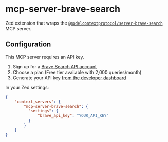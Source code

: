 # mcp-server-brave-search

Zed extension that wraps the [`@modelcontextprotocol/server-brave-search`](https://www.npmjs.com/package/@modelcontextprotocol/server-brave-search) MCP server.

## Configuration

This MCP server requires an API key.

1. Sign up for a [Brave Search API account](https://brave.com/search/api/)
2. Choose a plan (Free tier available with 2,000 queries/month)
3. Generate your API key [from the developer dashboard](https://api.search.brave.com/app/keys)

In your Zed settings:
```json
{
    "context_servers": {
        "mcp-server-brave-search": {
          "settings": {
              "brave_api_key": "YOUR_API_KEY"
          }
        }
    }
}

```
